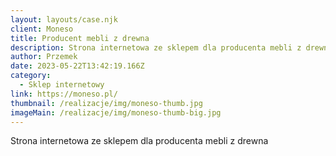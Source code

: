 ```yaml
---
layout: layouts/case.njk
client: Moneso
title: Producent mebli z drewna
description: Strona internetowa ze sklepem dla producenta mebli z drewna
author: Przemek
date: 2023-05-22T13:42:19.166Z
category:
  - Sklep internetowy
link: https://moneso.pl/
thumbnail: /realizacje/img/moneso-thumb.jpg
imageMain: /realizacje/img/moneso-thumb-big.jpg
---
```

Strona internetowa ze sklepem dla producenta mebli z drewna